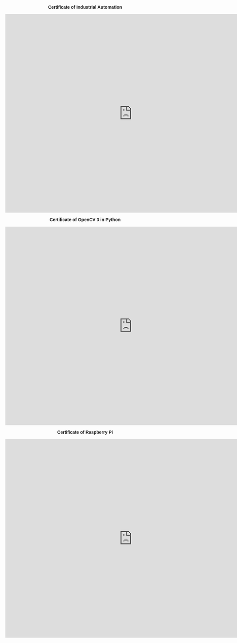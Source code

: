 <title>W3.CSS</title>
<meta name="viewport" content="width=device-width, initial-scale=1">
<link rel="stylesheet" href="https://www.w3schools.com/w3css/4/w3.css">
<link href="https://fonts.googleapis.com/css?family=Raleway" rel="stylesheet">
<style>
.w3-Raleway {
font-family: 'Raleway', sans-serif;
</style>

<div class="w3-container w3-Raleway">
<br>
<p align="center" class="w3-xxlarge"><b>Certificate of Industrial Automation </b><br></p>
<embed src="https://drive.google.com/viewerng/viewer?embedded=true&url=https://github.com/JonathanBheri/Certificate/raw/master/CertificateOfCompletion_Learn%20Industrial%20Automation.pdf" width="800" height="625" align="center"> <br>

<p align="center" class="w3-xxlarge" ><b>Certificate of OpenCV 3 in Python </b><br></p>
<embed src="https://drive.google.com/viewerng/viewer?embedded=true&url=https://github.com/JonathanBheri/Certificate/raw/master/CertificateOfCompletion_Opencv%20For%20Python%20Developers.pdf" width="800" height="625" align="center"><br>

<p align="center" class="w3-xxlarge"><b>Certificate of Raspberry Pi</b><br></p>
<embed src="https://drive.google.com/viewerng/viewer?embedded=true&url=https://github.com/JonathanBheri/Certificate/raw/master/CertificateOfCompletion_Raspberry%20Pi%20Essential%20Training.pdf" width="800" height="625" align="center"> <br>
</div>
